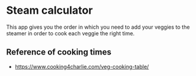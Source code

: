 # Steam calculator

This app gives you the order in which you need to add your veggies to the steamer in order to cook each veggie the right time.

## Reference of cooking times

- https://www.cooking4charlie.com/veg-cooking-table/